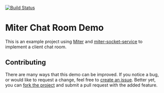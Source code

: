 [![Build Status](https://travis-ci.org/miter-framework/chat-room-demo.svg?branch=master)](https://travis-ci.org/miter-framework/chat-room-demo)

# Miter Chat Room Demo

This is an example project using [Miter][miter] and [miter-socket-service][socketservice]
to implement a client chat room.

## Contributing

There are many ways that this demo can be improved. If you notice a bug, or would like to request a change, feel free to [create an issue][create_issue]. Better yet, you can [fork the project][fork_project] and submit a pull request with the added feature.

[miter]: https://github.com/miter-framework/miter
[socketservice]: https://github.com/miter-framework/miter-socket-service
[create_issue]: https://github.com/miter-framework/chat-room-demo/issues/new
[fork_project]: https://github.com/miter-framework/chat-room-demo/pulls#fork-destination-box
